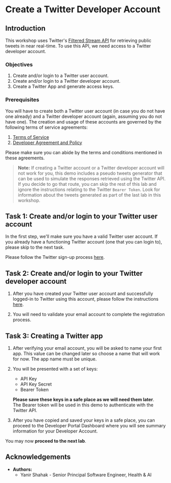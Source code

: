 # Create a Twitter Developer Account

## Introduction

This workshop uses Twitter's [Filtered Stream API](https://developer.twitter.com/en/docs/twitter-api/tweets/filtered-stream/introduction) for retrieving public tweets in near real-time. To use this API, we need access to a Twitter developer account.

### Objectives

1. Create and/or login to a Twitter user account.
2. Create and/or login to a Twitter developer account.
3. Create a Twitter App and generate access keys.

### Prerequisites

You will have to create both a Twitter user account (in case you do not have one already) and a Twitter developer account (again, assuming you do not have one). The creation and usage of these accounts are governed by the following terms of service agreements:

1. [Terms of Service](https://twitter.com/en/tos)
2. [Developer Agreement and Policy](https://developer.twitter.com/en/developer-terms/agreement-and-policy)

Please make sure you can abide by the terms and conditions mentioned in these agreements.

> **Note:** If creating a Twitter account or a Twitter developer account will not work for you, this demo includes a pseudo tweets generator that can be used to simulate the responses retrieved using the Twitter API. If you decide to go that route, you can skip the rest of this lab and ignore the instructions relating to the Twitter `Bearer Token`. Look for information about the tweets generated as part of the last lab in this workshop.

## Task 1: Create and/or login to your Twitter user account

In the first step, we'll make sure you have a valid Twitter user account. If you already have a functioning Twitter account (one that you can login to), please skip to the next task.

Please follow the Twitter sign-up process [here](https://twitter.com/i/flow/signup).

## Task 2: Create and/or login to your Twitter developer account

1. After you have created your Twitter user account and successfully logged-in to Twitter using this account, please follow the instructions [here](https://developer.twitter.com/en/portal/petition/essential/basic-info).

2. You will need to validate your email account to complete the registration process.

## Task 3: Creating a Twitter app

1. After verifying your email account, you will be asked to name your first app. This value can be changed later so choose a name that will work for now. The app name must be unique.

2. You will be presented with a set of keys:
   * API Key
   * API Key Secret
   * Bearer Token

   **Please save these keys in a safe place as we will need them later**.  
   The Bearer token will be used in this demo to authenticate with the Twitter API.

3. After you have copied and saved your keys in a safe place, you can proceed to the Developer Portal Dashboard where you will see summary information for your Developer Account.

You may now **proceed to the next lab**.

## Acknowledgements

* **Authors:**
	* Yanir Shahak - Senior Principal Software Engineer, Health & AI